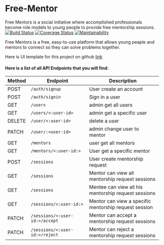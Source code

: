 # Free-Mentor

Free Mentors is a social initiative where accomplished professionals become role models to young people to provide free mentorship sessions.
[![Build Status](https://travis-ci.org/murera/Free-Mentor.svg?branch=develop)](https://travis-ci.org/murera/Free-Mentor)  [![Coverage Status](https://coveralls.io/repos/github/murera/Free-Mentor/badge.svg?branch=ch-setup-travis-168234280)](https://coveralls.io/github/murera/Free-Mentor?branch=ch-setup-travis-168234280)  [![Maintainability](https://api.codeclimate.com/v1/badges/be19534b73ff5410ec2c/maintainability)](https://codeclimate.com/github/murera/Free-Mentor/maintainability)

Free Mentors is a free, easy-to-use platform that allows young peaple and mentors to connect so they can solve problems together.

Here is UI template for this project on github  [link](murera.github.io/Free-Mentor/UI/)

#### Here is a list of all API Endpoints that you will find:

| Method        | Endpoint                 | Description|
| ------------- | --------------------------|------------|
| POST           |`/auth/signup`   |User create an account|
| POST          | `/auth/signin`   |Sign in a user |
| GET       | `/users`   |admin get all users|
| GET | `/users/<:user-id>`   |admin get a specific user|
| DELETE          | `/user/<:user-id>`   |delete a user|
| PATCH       | `/user/:<user-id>`   |admin change user to mentor|
| GET        | `/mentors `   | user get all mentors|
| GET          | `/mentors/<:user-id:>`   |User get a specific mentor|
| POST  |`/sessions` |User create mentorship request|
| GET         | `/sessions`   |Mentor can view all mentorship request sessions|
| GET         | `/sessions`   |Mentee can view all his mentorship request sessions|
| GET          | `/sessions/<:user-id:>`   |Mentor can view a specific mentorship request session|
| PATCH          | `/sessions/<:user-id:>/accept`   |Mentor can accept a mentorship request sessions|
| PATCH          | `/sessions/<:user-id:>/reject`   |Mentor can reject a mentorship request sessions|

